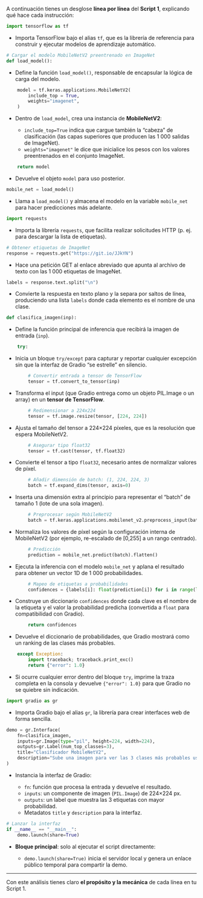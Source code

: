 A continuación tienes un desglose **línea por línea** del **Script 1**, explicando qué hace cada instrucción:

```python
import tensorflow as tf
```

* Importa TensorFlow bajo el alias `tf`, que es la librería de referencia para construir y ejecutar modelos de aprendizaje automático.

```python
# Cargar el modelo MobileNetV2 preentrenado en ImageNet
def load_model():
```

* Define la función `load_model()`, responsable de encapsular la lógica de carga del modelo.

```python
    model = tf.keras.applications.MobileNetV2(
        include_top = True,
        weights="imagenet",
    )
```

* Dentro de `load_model`, crea una instancia de **MobileNetV2**:

  * `include_top=True` indica que cargue también la “cabeza” de clasificación (las capas superiores que producen las 1 000 salidas de ImageNet).
  * `weights="imagenet"` le dice que inicialice los pesos con los valores preentrenados en el conjunto ImageNet.

```python
    return model
```

* Devuelve el objeto `model` para uso posterior.

```python
mobile_net = load_model()
```

* Llama a `load_model()` y almacena el modelo en la variable `mobile_net` para hacer predicciones más adelante.

```python
import requests
```

* Importa la librería `requests`, que facilita realizar solicitudes HTTP (p. ej. para descargar la lista de etiquetas).

```python
# Obtener etiquetas de ImageNet
response = requests.get("https://git.io/JJkYN")
```

* Hace una petición GET al enlace abreviado que apunta al archivo de texto con las 1 000 etiquetas de ImageNet.

```python
labels = response.text.split("\n")
```

* Convierte la respuesta en texto plano y la separa por saltos de línea, produciendo una lista `labels` donde cada elemento es el nombre de una clase.

```python
def clasifica_imagen(inp):
```

* Define la función principal de inferencia que recibirá la imagen de entrada (`inp`).

```python
    try:
```

* Inicia un bloque `try/except` para capturar y reportar cualquier excepción sin que la interfaz de Gradio “se estrelle” en silencio.

```python
        # Convertir entrada a tensor de TensorFlow
        tensor = tf.convert_to_tensor(inp)
```

* Transforma el input (que Gradio entrega como un objeto PIL.Image o un array) en un **tensor de TensorFlow**.

```python
        # Redimensionar a 224x224
        tensor = tf.image.resize(tensor, [224, 224])
```

* Ajusta el tamaño del tensor a 224×224 píxeles, que es la resolución que espera MobileNetV2.

```python
        # Asegurar tipo float32
        tensor = tf.cast(tensor, tf.float32)
```

* Convierte el tensor a tipo `float32`, necesario antes de normalizar valores de píxel.

```python
        # Añadir dimensión de batch: (1, 224, 224, 3)
        batch = tf.expand_dims(tensor, axis=0)
```

* Inserta una dimensión extra al principio para representar el “batch” de tamaño 1 (lote de una sola imagen).

```python
        # Preprocesar según MobileNetV2
        batch = tf.keras.applications.mobilenet_v2.preprocess_input(batch)
```

* Normaliza los valores de píxel según la configuración interna de MobileNetV2 (por ejemplo, re-escalado de \[0,255] a un rango centrado).

```python
        # Predicción
        prediction = mobile_net.predict(batch).flatten()
```

* Ejecuta la inferencia con el modelo `mobile_net` y aplana el resultado para obtener un vector 1D de 1 000 probabilidades.

```python
        # Mapeo de etiquetas a probabilidades
        confidences = {labels[i]: float(prediction[i]) for i in range(len(prediction))}
```

* Construye un diccionario `confidences` donde cada clave es el nombre de la etiqueta y el valor la probabilidad predicha (convertida a `float` para compatibilidad con Gradio).

```python
        return confidences
```

* Devuelve el diccionario de probabilidades, que Gradio mostrará como un ranking de las clases más probables.

```python
    except Exception:
        import traceback; traceback.print_exc()
        return {"error": 1.0}
```

* Si ocurre cualquier error dentro del bloque `try`, imprime la traza completa en la consola y devuelve `{"error": 1.0}` para que Gradio no se quiebre sin indicación.

```python
import gradio as gr
```

* Importa Gradio bajo el alias `gr`, la librería para crear interfaces web de forma sencilla.

```python
demo = gr.Interface(
    fn=clasifica_imagen,
    inputs=gr.Image(type="pil", height=224, width=224),
    outputs=gr.Label(num_top_classes=3),
    title="Clasificador MobileNetV2",
    description="Sube una imagen para ver las 3 clases más probables usando MobileNetV2."
)
```

* Instancia la interfaz de Gradio:

  * `fn`: función que procesa la entrada y devuelve el resultado.
  * `inputs`: un componente de imagen (`PIL.Image`) de 224×224 px.
  * `outputs`: un label que muestra las 3 etiquetas con mayor probabilidad.
  * Metadatos `title` y `description` para la interfaz.

```python
# Lanzar la interfaz
if __name__ == "__main__":
    demo.launch(share=True)
```

* **Bloque principal**: solo al ejecutar el script directamente:

  * `demo.launch(share=True)` inicia el servidor local y genera un enlace público temporal para compartir la demo.

---

Con este análisis tienes claro **el propósito y la mecánica** de cada línea en tu Script 1.
